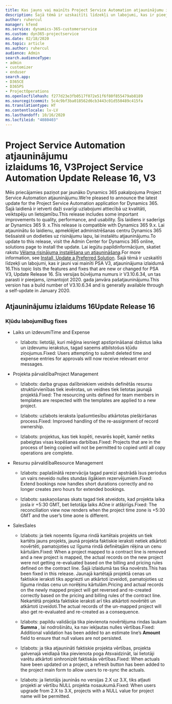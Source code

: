 ```yaml
---
title: Kas jauns vai mainīts Project Service Automation atjauninājumu izlaidumā 16, V3
description: Šajā tēmā ir uzskaitīti līdzekļi un labojumi, kas ir pieejami Project Service Automation atjauninājumu izlaidumā 16, V3.
author: ruhercul
manager: kfend
ms.service: dynamics-365-customerservice
ms.custom: dyn365-projectservice
ms.date: 02/18/2020
ms.topic: article
ms.author: ruhercul
audience: Admin
search.audienceType:
- admin
- customizer
- enduser
search.app:
- D365CE
- D365PS
- ProjectOperations
ms.openlocfilehash: f277d23e3fb0517f072e51f6f80f855479ab8189
ms.sourcegitcommit: 5c4c9bf3ba018562d6cb3443c01d550489c415fa
ms.translationtype: HT
ms.contentlocale: lv-LV
ms.lasthandoff: 10/16/2020
ms.locfileid: "4080403"
---
```

# <a name="project-service-automation-update-release-16-v3"></a><span data-ttu-id="e4c7c-103">Project Service Automation atjauninājumu izlaidums 16, V3</span><span class="sxs-lookup"><span data-stu-id="e4c7c-103">Project Service Automation Update Release 16, V3</span></span>

<span data-ttu-id="e4c7c-104">Mēs priecājamies paziņot par jaunāko Dynamics 365 pakalpojuma Project Service Automation atjauninājumu.</span><span class="sxs-lookup"><span data-stu-id="e4c7c-104">We’re pleased to announce the latest update for the Project Service Automation application for Dynamics 365.</span></span> <span data-ttu-id="e4c7c-105">Šajā laidienā ir ietverti daži svarīgi uzlabojumi attiecībā uz kvalitāti, veiktspēju un lietojamību.</span><span class="sxs-lookup"><span data-stu-id="e4c7c-105">This release includes some important improvements to quality, performance, and usability.</span></span>  <span data-ttu-id="e4c7c-106">Šis laidiens ir saderīgs ar Dynamics 365 9. x.</span><span class="sxs-lookup"><span data-stu-id="e4c7c-106">This release is compatible with Dynamics 365 9.x.</span></span> <span data-ttu-id="e4c7c-107">Lai atjauninātu šo laidienu, apmeklējiet administrēšanas centru Dynamics 365 tiešsaistē un dodieties uz risinājumu lapu, lai instalētu atjauninājumu.</span><span class="sxs-lookup"><span data-stu-id="e4c7c-107">To update to this release, visit the Admin Center for Dynamics 365 online, solutions page to install the update.</span></span> <span data-ttu-id="e4c7c-108">Lai iegūtu papildinformācijum, skatiet rakstu [Vēlama risinājuma instalēšana un atjaunināšana](https://docs.microsoft.com/dynamics365/project-service/upgrade-psa-home-page).</span><span class="sxs-lookup"><span data-stu-id="e4c7c-108">For more information, see [Install, Update a Preferred Solution](https://docs.microsoft.com/dynamics365/project-service/upgrade-psa-home-page).</span></span>
<span data-ttu-id="e4c7c-109">Šajā tēmā ir uzskaitīti līdzekļi un labojumi, kas ir jauni vai mainīti PSA V3, atjauninājuma izlaidumā 16.</span><span class="sxs-lookup"><span data-stu-id="e4c7c-109">This topic lists the features and fixes that are new or changed for PSA V3, Update Release 16.</span></span> <span data-ttu-id="e4c7c-110">Šīs versijas būvējuma numurs ir V3.10.6.34, un tas parasti ir pieejams, izmantojot 2020. gada janvāra pašatjauninājumu.</span><span class="sxs-lookup"><span data-stu-id="e4c7c-110">This version has a build number of V3.10.6.34 and is generally available through a self-update in January 2020.</span></span>


## <a name="update-release-16"></a><span data-ttu-id="e4c7c-111">Atjauninājumu izlaidums 16</span><span class="sxs-lookup"><span data-stu-id="e4c7c-111">Update Release 16</span></span>

### <a name="bug-fixes"></a><span data-ttu-id="e4c7c-112">Kļūdu labojumi</span><span class="sxs-lookup"><span data-stu-id="e4c7c-112">Bug fixes</span></span>

-   <span data-ttu-id="e4c7c-113">Laiks un izdevumi</span><span class="sxs-lookup"><span data-stu-id="e4c7c-113">Time and Expense</span></span>

    -   <span data-ttu-id="e4c7c-114">Izlabots: lietotāji, kuri mēģina iesniegt apstiprināšanai dzēstus laika un izdevumu ierakstus, tagad saņems atbilstošus kļūdu ziņojumus.</span><span class="sxs-lookup"><span data-stu-id="e4c7c-114">Fixed: Users attempting to submit deleted time and expense entries for approvals will now receive relevant error messages.</span></span>

-   <span data-ttu-id="e4c7c-115">Projekta pārvaldība</span><span class="sxs-lookup"><span data-stu-id="e4c7c-115">Project Management</span></span>

    -   <span data-ttu-id="e4c7c-116">Izlabots: darba grupas dalībniekiem veidnēs definētās resursu struktūrvienības tiek ievērotas, un veidnes tiek lietotas jaunajā projektā.</span><span class="sxs-lookup"><span data-stu-id="e4c7c-116">Fixed: The resourcing units defined for team members in templates are respected with the templates are applied to a new project.</span></span>

    -   <span data-ttu-id="e4c7c-117">Izlabots: uzlabots ieraksta īpašumtiesību atkārtotas piešķiršanas process.</span><span class="sxs-lookup"><span data-stu-id="e4c7c-117">Fixed: Improved handling of the re-assignment of record ownership.</span></span>

    -   <span data-ttu-id="e4c7c-118">Izlabots: projektus, kas tiek kopēti, nevarēs kopēt, kamēr netiks pabeigtas visas kopēšanas darbības.</span><span class="sxs-lookup"><span data-stu-id="e4c7c-118">Fixed: Projects that are in the process of being copied will not be permitted to copied until all copy operations are complete.</span></span>

-   <span data-ttu-id="e4c7c-119">Resursu pārvaldība</span><span class="sxs-lookup"><span data-stu-id="e4c7c-119">Resource Management</span></span>

    -   <span data-ttu-id="e4c7c-120">Izlabots: paplašinātā rezervācija tagad pareizi apstrādā īsus periodus un vairs neveido nulles stundas ilgākiem rezervējumiem.</span><span class="sxs-lookup"><span data-stu-id="e4c7c-120">Fixed: Extend bookings now handles short durations correctly and no longer creates zero hours for extended bookings.</span></span>

    -   <span data-ttu-id="e4c7c-121">Izlabots: saskaņošanas skats tagad tiek atveidots, kad projekta laika josla ir +5:30 GMT, bet lietotāja laiks AOne ir atšķirīgs.</span><span class="sxs-lookup"><span data-stu-id="e4c7c-121">Fixed: The reconciliation view now renders when the project time zone is +5:30 GMT and the user’s time aone is different.</span></span>

-   <span data-ttu-id="e4c7c-122">Sales</span><span class="sxs-lookup"><span data-stu-id="e4c7c-122">Sales</span></span>

    -   <span data-ttu-id="e4c7c-123">Izlabots: ja tiek noņemts līguma rindā kartētais projekts un tiek kartēts jauns projekts, jaunā projekta faktiskie ieraksti netiek atkārtoti novērtēti, pamatojoties uz līguma rindā definētajām rēķina un cenu kārtulām.</span><span class="sxs-lookup"><span data-stu-id="e4c7c-123">Fixed: When a project mapped to a contract line is removed and a new project is mapped, the actual records on the new project were not getting re-evaluated based on the billing and pricing rules defined on the contract line.</span></span> <span data-ttu-id="e4c7c-124">Šajā izlaidumā tas tika novērsts.</span><span class="sxs-lookup"><span data-stu-id="e4c7c-124">This has been fixed in this release.</span></span> <span data-ttu-id="e4c7c-125">Jaunajā kartētajā projektā cenas un faktiskie ieraksti tiks apgriezti un atkārtoti izveidoti, pamatojoties uz līguma rindas cenu un norēķinu kārtulām.</span><span class="sxs-lookup"><span data-stu-id="e4c7c-125">Pricing and actual records on the newly mapped project will get reversed and re-created correctly based on the pricing and billing rules of the contract line.</span></span> <span data-ttu-id="e4c7c-126">Nekartētā projekta faktiskie ieraksti arī tiks atkārtoti novērtēti un atkārtoti izveidoti.</span><span class="sxs-lookup"><span data-stu-id="e4c7c-126">The actual records of the un-mapped project will also get re-evaluated and re-created as a consequence.</span></span>

    -   <span data-ttu-id="e4c7c-127">Izlabots: papildu validācija tika pievienota novērtējuma rindas laukam **Summa** , lai nodrošinātu, ka nav iekļautas nulles vērtības.</span><span class="sxs-lookup"><span data-stu-id="e4c7c-127">Fixed: Additional validation has been added to an estimate line’s **Amount** field to ensure that null values are not persisted.</span></span>

    -   <span data-ttu-id="e4c7c-128">Izlabots: ja tika atjaunināti faktiskie projekta vērtības, projekta galvenajā veidlapā tika pievienota poga Atsvaidzināt, lai lietotāji varētu atkārtoti sinhronizēt faktiskās vērtības.</span><span class="sxs-lookup"><span data-stu-id="e4c7c-128">Fixed: When actuals have been updated on a project, a refresh button has been added to the project main form to allow users to re-sync the actuals.</span></span>

    -   <span data-ttu-id="e4c7c-129">Izlabots: ja lietotājs jauninās no versijas 2.X uz 3.X, tiks atļauti projekti ar vērtību NULL projekta nosaukumā.</span><span class="sxs-lookup"><span data-stu-id="e4c7c-129">Fixed: When users upgrade from 2.X to 3.X, projects with a NULL value for project name will be permitted.</span></span>

